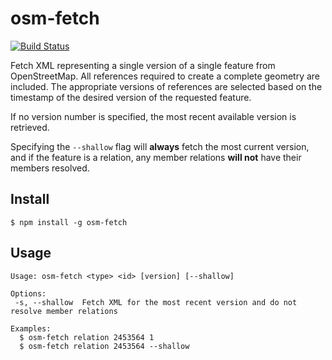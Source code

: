 # osm-fetch

[![Build Status](https://travis-ci.org/mapbox/osm-fetch.svg?branch=master)](https://travis-ci.org/mapbox/osm-fetch)

Fetch XML representing a single version of a single feature from OpenStreetMap. All
references required to create a complete geometry are included. The appropriate
versions of references are selected based on the timestamp of the desired version
of the requested feature.

If no version number is specified, the most recent available version is retrieved.

Specifying the `--shallow` flag will **always** fetch the most current version,
and if the feature is a relation, any member relations **will not** have their
members resolved.

## Install

```
$ npm install -g osm-fetch
```

## Usage

```
Usage: osm-fetch <type> <id> [version] [--shallow]

Options:
 -s, --shallow	Fetch XML for the most recent version and do not resolve member relations

Examples:
  $ osm-fetch relation 2453564 1
  $ osm-fetch relation 2453564 --shallow
```
